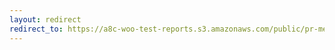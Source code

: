 ```yaml
---
layout: redirect
redirect_to: https://a8c-woo-test-reports.s3.amazonaws.com/public/pr-merge/41700/api/index.html
---
```

